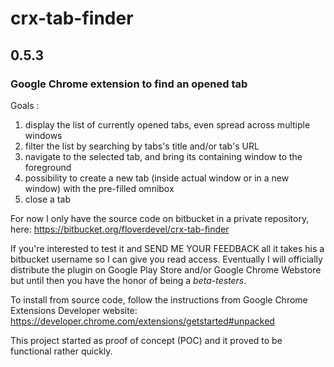 # crx-tab-finder
## 0.5.3
### Google Chrome extension to find an opened tab

Goals :

1. display the list of currently opened tabs, even spread across multiple windows
2. filter the list by searching by tabs's title and/or tab's URL
3. navigate to the selected tab, and bring its containing window to the foreground
4. possibility to create a new tab (inside actual window or in a new window) with the pre-filled omnibox
5. close a tab

For now I only have the source code on bitbucket in a private repository, here:
https://bitbucket.org/floverdevel/crx-tab-finder

If you're interested to test it and SEND ME YOUR FEEDBACK all it takes his a bitbucket username so I can give you read access.
Eventually I will officially distribute the plugin on Google Play Store and/or Google Chrome Webstore but until then you have the honor of being a _beta-testers_.

To install from source code, follow the instructions from Google Chrome Extensions Developer website:
https://developer.chrome.com/extensions/getstarted#unpacked

This project started as proof of concept (POC) and it proved to be functional rather quickly.